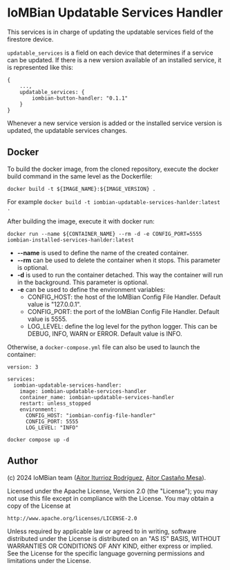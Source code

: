 # IoMBian Updatable Services Handler

This services is in charge of updating the updatable services field of the firestore device.

`updatable_services` is a field on each device that determines if a service can be updated.
If there is a new version available of an installed service, it is represented like this:
```
{
    ...,
    updatable_services: {
        iombian-button-handler: "0.1.1"
    }
}
```

Whenever a new service version is added or the installed service version is updated, the updatable services changes.

## Docker
To build the docker image, from the cloned repository, execute the docker build command in the same level as the Dockerfile:

```
docker build -t ${IMAGE_NAME}:${IMAGE_VERSION} .
```

For example `docker build -t iombian-updatable-services-hanlder:latest .`

After building the image, execute it with docker run:

```
docker run --name ${CONTAINER_NAME} --rm -d -e CONFIG_PORT=5555 iombian-installed-services-hanlder:latest
```

- **--name** is used to define the name of the created container.
- **--rm** can be used to delete the container when it stops. This parameter is optional.
- **-d** is used to run the container detached. This way the container will run in the background. This parameter is optional.
- **-e** can be used to define the environment variables:
    - CONFIG_HOST: the host of the IoMBian Config File Handler.
    Default value is "127.0.0.1".
    - CONFIG_PORT: the port of the IoMBian Config File Handler.
    Default value is 5555.
    - LOG_LEVEL: define the log level for the python logger.
    This can be DEBUG, INFO, WARN or ERROR.
    Default value is INFO.

Otherwise, a `docker-compose.yml` file can also be used to launch the container:

```
version: 3

services:
  iombian-updatable-services-handler:
    image: iombian-updatable-services-handler
    container_name: iombian-updatable-services-handler
    restart: unless_stopped
    environment:
      CONFIG_HOST: "iombian-config-file-handler"
      CONFIG_PORT: 5555
      LOG_LEVEL: "INFO"
```

```
docker compose up -d
```

## Author
(c) 2024 IoMBian team ([Aitor Iturrioz Rodríguez](https://github.com/bodiroga), [Aitor Castaño Mesa](https://github.com/aitorcas23)).

Licensed under the Apache License, Version 2.0 (the "License");
you may not use this file except in compliance with the License.
You may obtain a copy of the License at

    http://www.apache.org/licenses/LICENSE-2.0

Unless required by applicable law or agreed to in writing, software
distributed under the License is distributed on an "AS IS" BASIS,
WITHOUT WARRANTIES OR CONDITIONS OF ANY KIND, either express or implied.
See the License for the specific language governing permissions and
limitations under the License.
